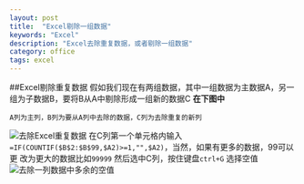 ```yaml
---
layout: post
title:  "Excel剔除一组数据"
keywords: "Excel"
description: "Excel去除重复数据，或者剔除一组数据"
category: office
tags: excel
---
```

##Excel剔除重复数据
假如我们现在有两组数据，其中一组数据为主数据A，另一组为子数据B，要将B从A中剔除形成一组新的数据C
**在下图中**

	A列为主列，B列为要从A列中去除的数据，C列为去除重复的新列

![去除Excel重复数据](http://i2.tietuku.com/ae188dd0ccd828e5s.png)
在C列第一个单元格内输入`=IF(COUNTIF($B$2:$B$99,$A2)>=1,"",$A2)`，当然，如果有更多的数据，99可以更
改为更大的数据比如`99999`
然后选中C列，按住键盘`ctrl+G` 选择空值
![去除一列数据中多余的空值](http://i2.tietuku.com/db31725e015f0e0fs.png)